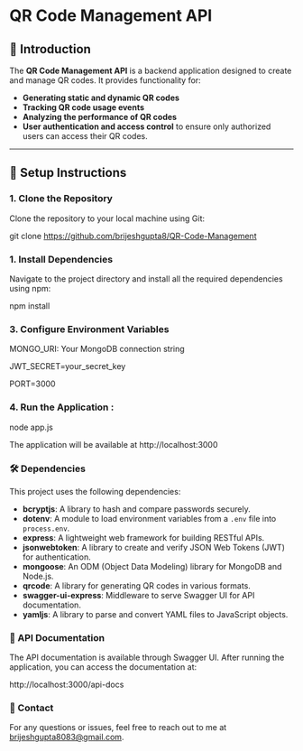 # QR Code Management API

## 🌟 Introduction

The **QR Code Management API** is a backend application designed to create and manage QR codes. It provides functionality for:

- **Generating static and dynamic QR codes**
- **Tracking QR code usage events**
- **Analyzing the performance of QR codes**
- **User authentication and access control** to ensure only authorized users can access their QR codes.

---

## 🚀 Setup Instructions

### 1. Clone the Repository

Clone the repository to your local machine using Git:

git clone https://github.com/brijeshgupta8/QR-Code-Management


### 1. Install Dependencies

Navigate to the project directory and install all the required dependencies using npm:

npm install


### 3. Configure Environment Variables

MONGO_URI: Your MongoDB connection string

JWT_SECRET=your_secret_key

PORT=3000


### 4. Run the Application :
   
node app.js

The application will be available at http://localhost:3000


### 🛠️ Dependencies

This project uses the following dependencies:

- **bcryptjs**: A library to hash and compare passwords securely.
- **dotenv**: A module to load environment variables from a `.env` file into `process.env`.
- **express**: A lightweight web framework for building RESTful APIs.
- **jsonwebtoken**: A library to create and verify JSON Web Tokens (JWT) for authentication.
- **mongoose**: An ODM (Object Data Modeling) library for MongoDB and Node.js.
- **qrcode**: A library for generating QR codes in various formats.
- **swagger-ui-express**: Middleware to serve Swagger UI for API documentation.
- **yamljs**: A library to parse and convert YAML files to JavaScript objects.




### 📄 API Documentation

The API documentation is available through Swagger UI. After running the application, you can access the documentation at:

http://localhost:3000/api-docs

### 💬 Contact

For any questions or issues, feel free to reach out to me at brijeshgupta8083@gmail.com.



